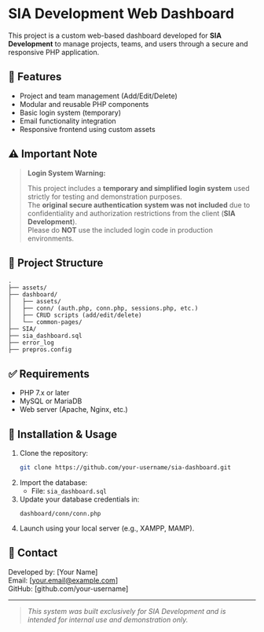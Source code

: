 
# SIA Development Web Dashboard

This project is a custom web-based dashboard developed for **SIA Development** to manage projects, teams, and users through a secure and responsive PHP application.

## 🔧 Features

- Project and team management (Add/Edit/Delete)
- Modular and reusable PHP components
- Basic login system (temporary)
- Email functionality integration
- Responsive frontend using custom assets

## ⚠️ Important Note

> **Login System Warning:**
>
> This project includes a **temporary and simplified login system** used strictly for testing and demonstration purposes.  
> The **original secure authentication system was not included** due to confidentiality and authorization restrictions from the client (**SIA Development**).  
> Please do **NOT** use the included login code in production environments.

## 📁 Project Structure

```
.
├── assets/
├── dashboard/
│   ├── assets/
│   ├── conn/ (auth.php, conn.php, sessions.php, etc.)
│   ├── CRUD scripts (add/edit/delete)
│   └── common-pages/
├── SIA/
├── sia_dashboard.sql
├── error_log
├── prepros.config
```

## ✅ Requirements

- PHP 7.x or later
- MySQL or MariaDB
- Web server (Apache, Nginx, etc.)

## 🚀 Installation & Usage

1. Clone the repository:
   ```bash
   git clone https://github.com/your-username/sia-dashboard.git
   ```
2. Import the database:
   - File: `sia_dashboard.sql`
3. Update your database credentials in:
   ```
   dashboard/conn/conn.php
   ```
4. Launch using your local server (e.g., XAMPP, MAMP).

## 📩 Contact

Developed by: [Your Name]  
Email: [your.email@example.com]  
GitHub: [github.com/your-username]

---

> *This system was built exclusively for SIA Development and is intended for internal use and demonstration only.*
